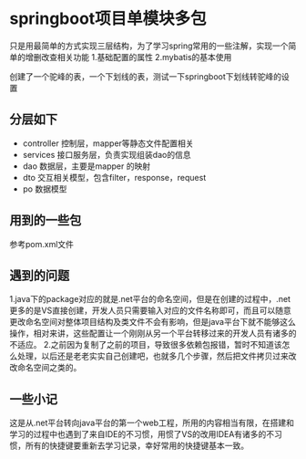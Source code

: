 # springboot项目单模块多包
只是用最简单的方式实现三层结构，为了学习spring常用的一些注解，实现一个简单的增删改查相关功能
1.基础配置的属性
2.mybatis的基本使用

创建了一个驼峰的表，一个下划线的表，测试一下springboot下划线转驼峰的设置

## 分层如下
* controller 控制层，mapper等静态文件配置相关
* services 接口服务层，负责实现组装dao的信息
* dao 数据层，主要是mapper 的映射
* dto 交互相关模型，包含filter，response，request
* po 数据模型

## 用到的一些包
参考pom.xml文件

## 遇到的问题
1.java下的package对应的就是.net平台的命名空间，但是在创建的过程中，.net更多的是VS直接创建，开发人员只需要输入对应的文件名称即可，而且可以随意更改命名空间对整体项目结构及类文件不会有影响，但是java平台下就不能够这么操作，相对来讲，这些配置让一个刚刚从另一个平台转移过来的开发人员有诸多的不适应。
2.之前因为复制了之前的项目，导致很多依赖包报错，暂时不知道该怎么处理，以后还是老老实实自己创建吧，也就多几个步骤，然后把文件拷贝过来改改命名空间之类的。

## 一些小记
这是从.net平台转向java平台的第一个web工程，所用的内容相当有限，在搭建和学习的过程中也遇到了来自IDE的不习惯，用惯了VS的改用IDEA有诸多的不习惯，所有的快捷键要重新去学习记录，幸好常用的快捷键基本一致。
